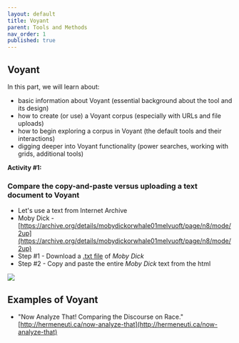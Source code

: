 ```yaml
---
layout: default
title: Voyant
parent: Tools and Methods
nav_order: 1
published: true
---
```

## Voyant

In this part, we will learn about:

- basic information about Voyant (essential background about the tool and its design)
- how to create (or use) a Voyant corpus (especially with URLs and file uploads)
- how to begin exploring a corpus in Voyant (the default tools and their interactions)
- digging deeper into Voyant functionality (power searches, working with grids, additional tools)

**Activity #1:**

### Compare the copy-and-paste versus uploading a text document to Voyant

- Let's use a text from Internet Archive
- Moby Dick - [https://archive.org/details/mobydickorwhale01melvuoft/page/n8/mode/2up](https://archive.org/details/mobydickorwhale01melvuoft/page/n8/mode/2up)
- Step #1 - Download a [.txt file](https://github.com/ubc-library-rc/intro-text-analysis/blob/master/content/moby_dick.txt) of _Moby Dick_
- Step #2 - Copy and paste the entire _Moby Dick_ text from the html 

![]({{site.baseurl}}/content/voyant.PNG)



## Examples of Voyant

- "Now Analyze That! Comparing the Discourse on Race." [http://hermeneuti.ca/now-analyze-that](http://hermeneuti.ca/now-analyze-that)
